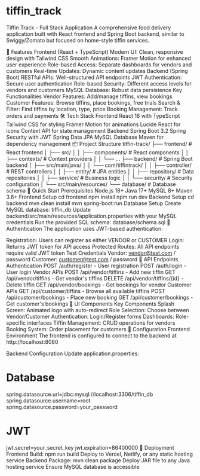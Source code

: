 # tiffin_track
Tiffin Track - Full Stack Application
A comprehensive food delivery application built with React frontend and Spring Boot backend, similar to Swiggy/Zomato but focused on home-style tiffin services.

🚀 Features
Frontend (React + TypeScript)
Modern UI: Clean, responsive design with Tailwind CSS
Smooth Animations: Framer Motion for enhanced user experience
Role-based Access: Separate dashboards for vendors and customers
Real-time Updates: Dynamic content updates
Backend (Spring Boot)
RESTful APIs: Well-structured API endpoints
JWT Authentication: Secure user authentication
Role-based Security: Different access levels for vendors and customers
MySQL Database: Robust data persistence
Key Functionalities
Vendor Features: Add/manage tiffins, view bookings
Customer Features: Browse tiffins, place bookings, free trials
Search & Filter: Find tiffins by location, type, price
Booking Management: Track orders and payments
🛠️ Tech Stack
Frontend
React 18 with TypeScript
Tailwind CSS for styling
Framer Motion for animations
Lucide React for icons
Context API for state management
Backend
Spring Boot 3.2
Spring Security with JWT
Spring Data JPA
MySQL Database
Maven for dependency management
📦 Project Structure
tiffin-track/
├── frontend/                 # React frontend
│   ├── src/
│   │   ├── components/      # React components
│   │   ├── contexts/        # Context providers
│   │   └── ...
├── backend/                 # Spring Boot backend
│   ├── src/main/java/
│   │   └── com/tiffintrack/
│   │       ├── controller/  # REST controllers
│   │       ├── entity/      # JPA entities
│   │       ├── repository/  # Data repositories
│   │       ├── service/     # Business logic
│   │       └── security/    # Security configuration
│   └── src/main/resources/
└── database/               # Database schema
🚀 Quick Start
Prerequisites
Node.js 18+
Java 17+
MySQL 8+
Maven 3.6+
Frontend Setup
cd frontend
npm install
npm run dev
Backend Setup
cd backend
mvn clean install
mvn spring-boot:run
Database Setup
Create MySQL database: tiffin_db
Update backend/src/main/resources/application.properties with your MySQL credentials
Run the provided SQL schema: database/schema.sql
🔐 Authentication
The application uses JWT-based authentication:

Registration: Users can register as either VENDOR or CUSTOMER
Login: Returns JWT token for API access
Protected Routes: All API endpoints require valid JWT token
Test Credentials
Vendor: vendor@test.com / password
Customer: customer@test.com / password
📱 API Endpoints
Authentication
POST /auth/register - User registration
POST /auth/login - User login
Vendor APIs
POST /api/vendor/tiffins - Add new tiffin
GET /api/vendor/tiffins - Get vendor's tiffins
DELETE /api/vendor/tiffins/{id} - Delete tiffin
GET /api/vendor/bookings - Get bookings for vendor
Customer APIs
GET /api/customer/tiffins - Browse all available tiffins
POST /api/customer/bookings - Place new booking
GET /api/customer/bookings - Get customer's bookings
🎨 UI Components
Key Components
Splash Screen: Animated logo with auto-redirect
Role Selection: Choose between Vendor/Customer
Authentication: Login/Register forms
Dashboards: Role-specific interfaces
Tiffin Management: CRUD operations for vendors
Booking System: Order placement for customers
🔧 Configuration
Frontend Environment
The frontend is configured to connect to the backend at http://localhost:8080

Backend Configuration
Update application.properties:

# Database
spring.datasource.url=jdbc:mysql://localhost:3306/tiffin_db
spring.datasource.username=root
spring.datasource.password=your_password

# JWT
jwt.secret=your_secret_key
jwt.expiration=86400000
🚀 Deployment
Frontend
Build: npm run build
Deploy to Vercel, Netlify, or any static hosting service
Backend
Package: mvn clean package
Deploy JAR file to any Java hosting service
Ensure MySQL database is accessible
